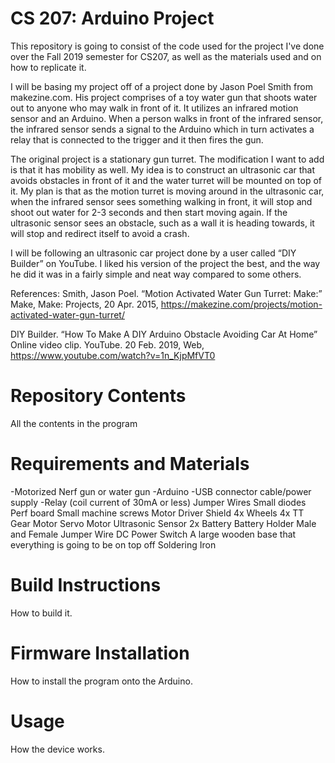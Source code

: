 # CS 207: Arduino Project
This repository is going to consist of the code used for the project I've done over the Fall 2019 semester for CS207, as well as the materials used and on how to replicate it.


I will be basing my project off of a project done by Jason Poel Smith from makezine.com. His project comprises of a toy water gun that shoots water out to anyone who may walk in front of it. It utilizes an infrared motion sensor and an Arduino. When a person walks in front of the infrared sensor, the infrared sensor sends a signal to the Arduino which in turn activates a relay that is connected to the trigger and it then fires the gun. 


The original project is a stationary gun turret. The modification I want to add is that it has mobility as well. My idea is to construct an ultrasonic car that avoids obstacles in front of it and the water turret will be mounted on top of it. My plan is that as the motion turret is moving around in the ultrasonic car, when the infrared sensor sees something walking in front, it will stop and shoot out water for 2-3 seconds and then start moving again. If the ultrasonic sensor sees an obstacle, such as a wall it is heading towards, it will stop and redirect itself to avoid a crash.


I will be following an ultrasonic car project done by a user called “DIY Builder” on YouTube. I liked his version of the project the best, and the way he did it was in a fairly simple and neat way compared to some others.

References:
Smith, Jason Poel. “Motion Activated Water Gun Turret: Make:” Make, Make: Projects, 20 Apr. 2015, https://makezine.com/projects/motion-activated-water-gun-turret/

DIY Builder. “How To Make A DIY Arduino Obstacle Avoiding Car At Home” Online video clip. YouTube. 20 Feb. 2019,  Web, https://www.youtube.com/watch?v=1n_KjpMfVT0

# Repository Contents
All the contents in the program

# Requirements and Materials
-Motorized Nerf gun or water gun
-Arduino
-USB connector cable/power supply
-Relay (coil current of 30mA or less)
Jumper Wires
Small diodes
Perf board
Small machine screws
Motor Driver Shield
4x Wheels
4x TT Gear Motor
Servo Motor
Ultrasonic Sensor
2x Battery
Battery Holder
Male and Female Jumper Wire
DC Power Switch
A large wooden base that everything is going to be on top off
Soldering Iron

# Build Instructions
How to build it.

# Firmware Installation
How to install the program onto the Arduino.

# Usage
How the device works.
